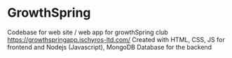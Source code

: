 # GrowthSpring
Codebase for web site / web app for growthSpring club https://growthspringapp.ischyros-ltd.com/
Created with HTML, CSS, JS for frontend and Nodejs (Javascript), MongoDB Database for the backend

